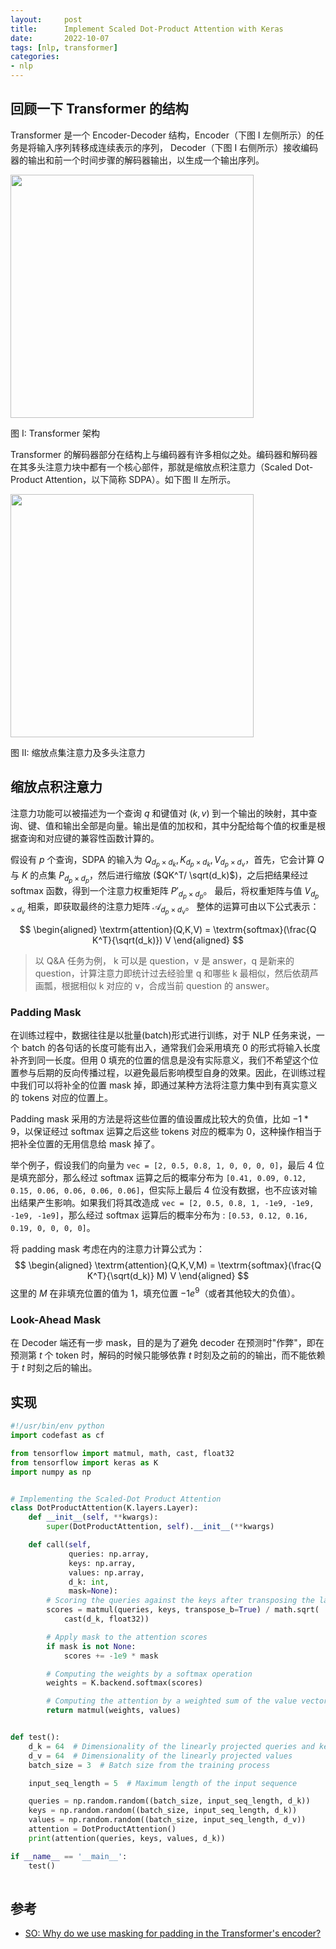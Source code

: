 ```yaml
---
layout:     post
title:      Implement Scaled Dot-Product Attention with Keras
date:       2022-10-07
tags: [nlp, transformer]
categories: 
- nlp 
---
```



## 回顾一下 Transformer 的结构 
Transformer 是一个 Encoder-Decoder 结构，Encoder（下图 I 左侧所示）的任务是将输入序列转移成连续表示的序列， Decoder（下图 I 右侧所示）接收编码器的输出和前一个时间步骤的解码器输出，以生成一个输出序列。

<img src="https://s3.bmp.ovh/imgs/2022/10/06/2052026273c7533a.png" width=389pt> 

图 I: Transformer 架构 


Transformer 的解码器部分在结构上与编码器有许多相似之处。编码器和解码器在其多头注意力块中都有一个核心部件，那就是缩放点积注意力（Scaled Dot-Product Attention，以下简称 SDPA）。如下图 II 左所示。 

<img src="https://img2022.cnblogs.com/blog/2996113/202210/2996113-20221006175353648-1699935632.png" width=389pt> 

图 II: 缩放点集注意力及多头注意力 

## 缩放点积注意力 

注意力功能可以被描述为一个查询 $q$ 和键值对 $(k,v)$ 到一个输出的映射，其中查询、键、值和输出全部是向量。输出是值的加权和，其中分配给每个值的权重是根据查询和对应键的兼容性函数计算的。

假设有 $p$ 个查询，SDPA 的输入为 $Q_{d_p \times d_k}, K_{d_p \times d_k}, V_{d_p \times d_v}$，首先，它会计算 $Q$ 与 $K$ 的点集 $P_{d_p \times d_p}$，然后进行缩放 ($QK^T/ \sqrt(d_k)$)，之后把结果经过 softmax 函数，得到一个注意力权重矩阵 $P'_{d_p \times d_p}$。 最后，将权重矩阵与值 $V_{d_p \times d_v}$ 相乘，即获取最终的注意力矩阵 $\mathcal{A}_{d_p \times d_v}$。 整体的运算可由以下公式表示：

$$
\begin{aligned}
\textrm{attention}(Q,K,V) = \textrm{softmax}(\frac{Q K^T}{\sqrt(d_k)}) V 
\end{aligned}
$$


> 以 Q&A 任务为例， k 可以是 question，v 是 answer，q 是新来的 question，计算注意力即统计过去经验里 q 和哪些 k 最相似，然后依葫芦画瓢，根据相似 k 对应的 v，合成当前 question 的 answer。

### Padding Mask
在训练过程中，数据往往是以批量(batch)形式进行训练，对于 NLP 任务来说，一个 batch 的各句话的长度可能有出入，通常我们会采用填充 0 的形式将输入长度补齐到同一长度。但用 0 填充的位置的信息是没有实际意义，我们不希望这个位置参与后期的反向传播过程，以避免最后影响模型自身的效果。因此，在训练过程中我们可以将补全的位置 mask 掉，即通过某种方法将注意力集中到有真实意义的 tokens 对应的位置上。 

Padding mask 采用的方法是将这些位置的值设置成比较大的负值，比如 $-1*9$，以保证经过 softmax 运算之后这些 tokens 对应的概率为 0，这种操作相当于把补全位置的无用信息给 mask 掉了。 

举个例子，假设我们的向量为 `vec = [2, 0.5, 0.8, 1, 0, 0, 0, 0]`，最后 4 位是填充部分，那么经过 softmax 运算之后的概率分布为 `[0.41, 0.09, 0.12, 0.15, 0.06, 0.06, 0.06, 0.06]`，但实际上最后 4 位没有数据，也不应该对输出结果产生影响。如果我们将其改造成 `vec = [2, 0.5, 0.8, 1, -1e9, -1e9, -1e9, -1e9]`，那么经过 softmax 运算后的概率分布为 : `[0.53, 0.12, 0.16, 0.19, 0, 0, 0, 0]`。

将 padding mask 考虑在内的注意力计算公式为： 
$$
\begin{aligned}
\textrm{attention}(Q,K,V,M) = \textrm{softmax}(\frac{Q K^T}{\sqrt(d_k)} M) V 
\end{aligned}
$$
这里的 $M$ 在非填充位置的值为 $1$，填充位置 $-1e^9$（或者其他较大的负值）。


### Look-Ahead Mask
在 Decoder 端还有一步 mask，目的是为了避免 decoder 在预测时"作弊"，即在预测第 $t$ 个 token 时，解码的时候只能够依靠 $t$ 时刻及之前的的输出，而不能依赖于 $t$ 时刻之后的输出。

## 实现 

```python
#!/usr/bin/env python
import codefast as cf

from tensorflow import matmul, math, cast, float32
from tensorflow import keras as K
import numpy as np


# Implementing the Scaled-Dot Product Attention
class DotProductAttention(K.layers.Layer):
    def __init__(self, **kwargs):
        super(DotProductAttention, self).__init__(**kwargs)

    def call(self,
             queries: np.array,
             keys: np.array,
             values: np.array,
             d_k: int,
             mask=None):
        # Scoring the queries against the keys after transposing the latter, and scaling
        scores = matmul(queries, keys, transpose_b=True) / math.sqrt(
            cast(d_k, float32))

        # Apply mask to the attention scores
        if mask is not None:
            scores += -1e9 * mask

        # Computing the weights by a softmax operation
        weights = K.backend.softmax(scores)

        # Computing the attention by a weighted sum of the value vectors
        return matmul(weights, values)


def test():
    d_k = 64  # Dimensionality of the linearly projected queries and keys
    d_v = 64  # Dimensionality of the linearly projected values
    batch_size = 3  # Batch size from the training process

    input_seq_length = 5  # Maximum length of the input sequence

    queries = np.random.random((batch_size, input_seq_length, d_k))
    keys = np.random.random((batch_size, input_seq_length, d_k))
    values = np.random.random((batch_size, input_seq_length, d_v))
    attention = DotProductAttention()
    print(attention(queries, keys, values, d_k))

if __name__ == '__main__':
    test()
    
```

## 参考
- [SO: Why do we use masking for padding in the Transformer's encoder?](https://stats.stackexchange.com/questions/422890/why-do-we-use-masking-for-padding-in-the-transformers-encoder)